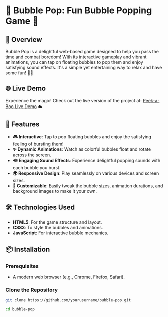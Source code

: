 # 🫧 Bubble Pop: Fun Bubble Popping Game 🎈

## 📖 Overview
Bubble Pop is a delightful web-based game designed to help you pass the time and combat boredom! With its interactive gameplay and vibrant animations, you can tap on floating bubbles to pop them and enjoy satisfying sound effects. It's a simple yet entertaining way to relax and have some fun! 🎉💖

## 🌐 Live Demo
Experience the magic! Check out the live version of the project at: [Peek-a-Boo Live Demo]( https://anuwuzz.github.io/Bubbles/) ☁️

## 🚀 Features
- **🎮 Interactive**: Tap to pop floating bubbles and enjoy the satisfying feeling of bursting them!
- **✨ Dynamic Animations**: Watch as colorful bubbles float and rotate across the screen.
- **🔊 Engaging Sound Effects**: Experience delightful popping sounds with each bubble you burst.
- **🌍 Responsive Design**: Play seamlessly on various devices and screen sizes.
- **🎨 Customizable**: Easily tweak the bubble sizes, animation durations, and background images to make it your own.

## 🛠️ Technologies Used
- **HTML5**: For the game structure and layout.
- **CSS3**: To style the bubbles and animations.
- **JavaScript**: For interactive bubble mechanics.

## 📦 Installation
### Prerequisites
- A modern web browser (e.g., Chrome, Firefox, Safari).

### Clone the Repository
```bash
git clone https://github.com/yourusername/bubble-pop.git
```
```bash
cd bubble-pop
```
